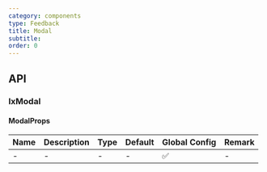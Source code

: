 ```yaml
---
category: components
type: Feedback
title: Modal
subtitle:
order: 0
---
```




## API

### IxModal

#### ModalProps

| Name | Description | Type | Default | Global Config | Remark |
| --- | --- | --- | --- | --- | --- |
| - | - | - | - | ✅ | - |
